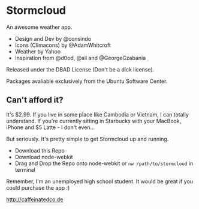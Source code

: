 Stormcloud
==========

An awesome weather app.

- Design and Dev by @consindo
- Icons (Climacons) by @AdamWhitcroft
- Weather by Yahoo
- Inspiration from @d0od, @sil and @GeorgeCzabania

Released under the DBAD License (Don't be a dick license).

Packages avaliable exclusively from the Ubuntu Software Center.

Can't afford it?
----------------

It's $2.99. If you live in some place like Cambodia or Vietnam, I can totally understand. If you're currently sitting in Starbucks with your MacBook, iPhone and $5 Latte - I don't even...

But seriously. It's pretty simple to get Stormcloud up and running.

- Download this Repo
- Download node-webkit
- Drag and Drop the Repo onto node-webkit or `nw /path/to/stormcloud` in terminal

Remember, I'm an unemployed high school student. It would be great if you could purchase the app :)


<http://caffeinatedco.de>
